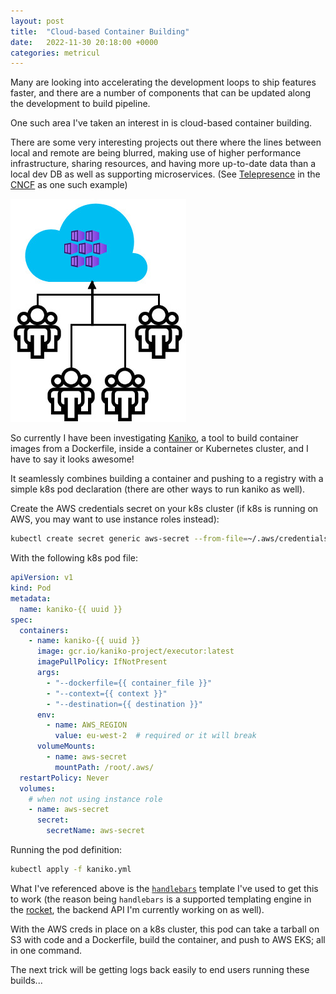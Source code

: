 ```yaml
---
layout: post
title:  "Cloud-based Container Building"
date:   2022-11-30 20:18:00 +0000
categories: metricul
---
```

Many are looking into accelerating the development loops to ship features faster,
and there are a number of components that can be updated along the development to build
pipeline.

One such area I've taken an interest in is cloud-based container building.

There are some very interesting projects out there where the lines between local and remote
are being blurred, making use of higher performance infrastructure, sharing resources, and
having more up-to-date data than a local dev DB as well as supporting microservices. (See
[Telepresence](https://www.telepresence.io/) in the [CNCF](https://www.cncf.io/) as one such
example)

![image](/assets/images/cloud_container_building.jpg)

So currently I have been investigating [Kaniko](https://github.com/GoogleContainerTools/kaniko),
a tool to build container images from a Dockerfile, inside a container or Kubernetes cluster, and
I have to say it looks awesome!

It seamlessly combines building a container and pushing to a registry with a simple k8s pod
declaration (there are other ways to run kaniko as well).

Create the AWS credentials secret on your k8s cluster (if k8s is running on AWS, you may want to
use instance roles instead):
```bash
kubectl create secret generic aws-secret --from-file=~/.aws/credentials
```

With the following k8s pod file:
```yaml
apiVersion: v1
kind: Pod
metadata:
  name: kaniko-{{ uuid }}
spec:
  containers:
    - name: kaniko-{{ uuid }}
      image: gcr.io/kaniko-project/executor:latest
      imagePullPolicy: IfNotPresent
      args:
        - "--dockerfile={{ container_file }}"
        - "--context={{ context }}"
        - "--destination={{ destination }}"
      env:
        - name: AWS_REGION
          value: eu-west-2  # required or it will break
      volumeMounts:
        - name: aws-secret
          mountPath: /root/.aws/
  restartPolicy: Never
  volumes:
    # when not using instance role
    - name: aws-secret
      secret:
        secretName: aws-secret
```

Running the pod definition:
```bash
kubectl apply -f kaniko.yml
```


What I've referenced above is the [`handlebars`](https://handlebarsjs.com/) template I've used to
get this to work (the reason being `handlebars` is a supported templating engine in the
[rocket](https://rocket.rs/), the backend API I'm currently working on as well).

With the AWS creds in place on a k8s cluster, this pod can take a tarball on S3 with code and a
Dockerfile, build the container, and push to AWS EKS; all in one command.

The next trick will be getting logs back easily to end users running these builds...
